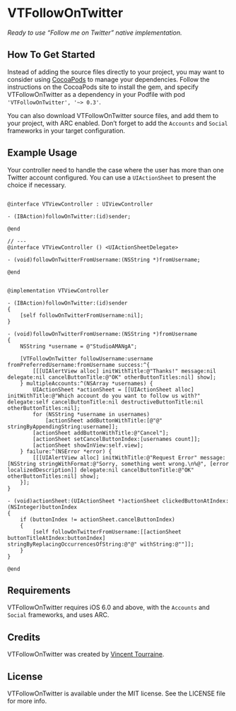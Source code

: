 # VTFollowOnTwitter

_Ready to use “Follow me on Twitter” native implementation._

## How To Get Started

Instead of adding the source files directly to your project, you may want to consider using [CocoaPods](http://cocoapods.org/) to manage your dependencies. Follow the instructions on the CocoaPods site to install the gem, and specify VTFollowOnTwitter as a dependency in your Podfile with pod `'VTFollowOnTwitter', '~> 0.3'`.

You can also download VTFollowOnTwitter source files, and add them to your project, with ARC enabled. Don’t forget to add the `Accounts` and `Social` frameworks in your target configuration.

## Example Usage

Your controller need to handle the case where the user has more than one Twitter account configured. You can use a `UIActionSheet` to present the choice if necessary.

``` objc

@interface VTViewController : UIViewController

- (IBAction)followOnTwitter:(id)sender;

@end

// ---
@interface VTViewController () <UIActionSheetDelegate>

- (void)followOnTwitterFromUsername:(NSString *)fromUsername;

@end


@implementation VTViewController

- (IBAction)followOnTwitter:(id)sender
{
    [self followOnTwitterFromUsername:nil];
}

- (void)followOnTwitterFromUsername:(NSString *)fromUsername
{
    NSString *username = @"StudioAMANgA";

    [VTFollowOnTwitter followUsername:username fromPreferredUsername:fromUsername success:^{
        [[[UIAlertView alloc] initWithTitle:@"Thanks!" message:nil delegate:nil cancelButtonTitle:@"OK" otherButtonTitles:nil] show];
    } multipleAccounts:^(NSArray *usernames) {
        UIActionSheet *actionSheet = [[UIActionSheet alloc] initWithTitle:@"Which account do you want to follow us with?" delegate:self cancelButtonTitle:nil destructiveButtonTitle:nil otherButtonTitles:nil];
        for (NSString *username in usernames)
            [actionSheet addButtonWithTitle:[@"@" stringByAppendingString:username]];
        [actionSheet addButtonWithTitle:@"Cancel"];
        [actionSheet setCancelButtonIndex:[usernames count]];
        [actionSheet showInView:self.view];
    } failure:^(NSError *error) {
        [[[UIAlertView alloc] initWithTitle:@"Request Error" message:[NSString stringWithFormat:@"Sorry, something went wrong.\n%@", [error localizedDescription]] delegate:nil cancelButtonTitle:@"OK" otherButtonTitles:nil] show];
    }];
}

- (void)actionSheet:(UIActionSheet *)actionSheet clickedButtonAtIndex:(NSInteger)buttonIndex
{
    if (buttonIndex != actionSheet.cancelButtonIndex)
    {
        [self followOnTwitterFromUsername:[[actionSheet buttonTitleAtIndex:buttonIndex] stringByReplacingOccurrencesOfString:@"@" withString:@""]];
    }
}

@end
```

## Requirements

VTFollowOnTwitter requires iOS 6.0 and above, with the `Accounts` and `Social` frameworks, and uses ARC.

## Credits

VTFollowOnTwitter was created by [Vincent Tourraine](http://www.vtourraine.net).

## License

VTFollowOnTwitter is available under the MIT license. See the LICENSE file for more info.
